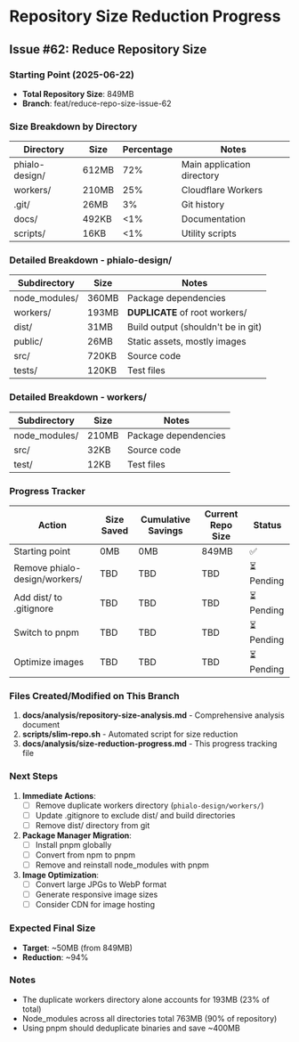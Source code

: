 # Repository Size Reduction Progress

## Issue #62: Reduce Repository Size

### Starting Point (2025-06-22)
- **Total Repository Size**: 849MB
- **Branch**: feat/reduce-repo-size-issue-62

### Size Breakdown by Directory

| Directory | Size | Percentage | Notes |
|-----------|------|------------|-------|
| phialo-design/ | 612MB | 72% | Main application directory |
| workers/ | 210MB | 25% | Cloudflare Workers |
| .git/ | 26MB | 3% | Git history |
| docs/ | 492KB | <1% | Documentation |
| scripts/ | 16KB | <1% | Utility scripts |

### Detailed Breakdown - phialo-design/

| Subdirectory | Size | Notes |
|--------------|------|-------|
| node_modules/ | 360MB | Package dependencies |
| workers/ | 193MB | **DUPLICATE** of root workers/ |
| dist/ | 31MB | Build output (shouldn't be in git) |
| public/ | 26MB | Static assets, mostly images |
| src/ | 720KB | Source code |
| tests/ | 120KB | Test files |

### Detailed Breakdown - workers/

| Subdirectory | Size | Notes |
|--------------|------|-------|
| node_modules/ | 210MB | Package dependencies |
| src/ | 32KB | Source code |
| test/ | 12KB | Test files |

### Progress Tracker

| Action | Size Saved | Cumulative Savings | Current Repo Size | Status |
|--------|------------|-------------------|-------------------|---------|
| Starting point | 0MB | 0MB | 849MB | ✅ |
| Remove phialo-design/workers/ | TBD | TBD | TBD | ⏳ Pending |
| Add dist/ to .gitignore | TBD | TBD | TBD | ⏳ Pending |
| Switch to pnpm | TBD | TBD | TBD | ⏳ Pending |
| Optimize images | TBD | TBD | TBD | ⏳ Pending |

### Files Created/Modified on This Branch

1. **docs/analysis/repository-size-analysis.md** - Comprehensive analysis document
2. **scripts/slim-repo.sh** - Automated script for size reduction
3. **docs/analysis/size-reduction-progress.md** - This progress tracking file

### Next Steps

1. **Immediate Actions**:
   - [ ] Remove duplicate workers directory (`phialo-design/workers/`)
   - [ ] Update .gitignore to exclude dist/ and build directories
   - [ ] Remove dist/ directory from git

2. **Package Manager Migration**:
   - [ ] Install pnpm globally
   - [ ] Convert from npm to pnpm
   - [ ] Remove and reinstall node_modules with pnpm

3. **Image Optimization**:
   - [ ] Convert large JPGs to WebP format
   - [ ] Generate responsive image sizes
   - [ ] Consider CDN for image hosting

### Expected Final Size
- **Target**: ~50MB (from 849MB)
- **Reduction**: ~94%

### Notes
- The duplicate workers directory alone accounts for 193MB (23% of total)
- Node_modules across all directories total 763MB (90% of repository)
- Using pnpm should deduplicate binaries and save ~400MB